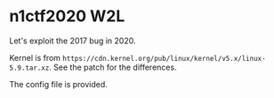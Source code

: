 # n1ctf2020 W2L

Let's exploit the 2017 bug in 2020.

Kernel is from `https://cdn.kernel.org/pub/linux/kernel/v5.x/linux-5.9.tar.xz`. See the patch for the differences.

The config file is provided.
